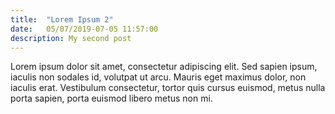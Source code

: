 ```yaml
---
title:  "Lorem Ipsum 2"
date:   05/07/2019-07-05 11:57:00
description: My second post
---
```


Lorem ipsum dolor sit amet, consectetur adipiscing elit. Sed sapien ipsum, iaculis non sodales id, volutpat ut arcu.
Mauris eget maximus dolor, non iaculis erat. Vestibulum consectetur, tortor quis cursus euismod, metus nulla porta sapien, porta euismod libero metus non mi.

